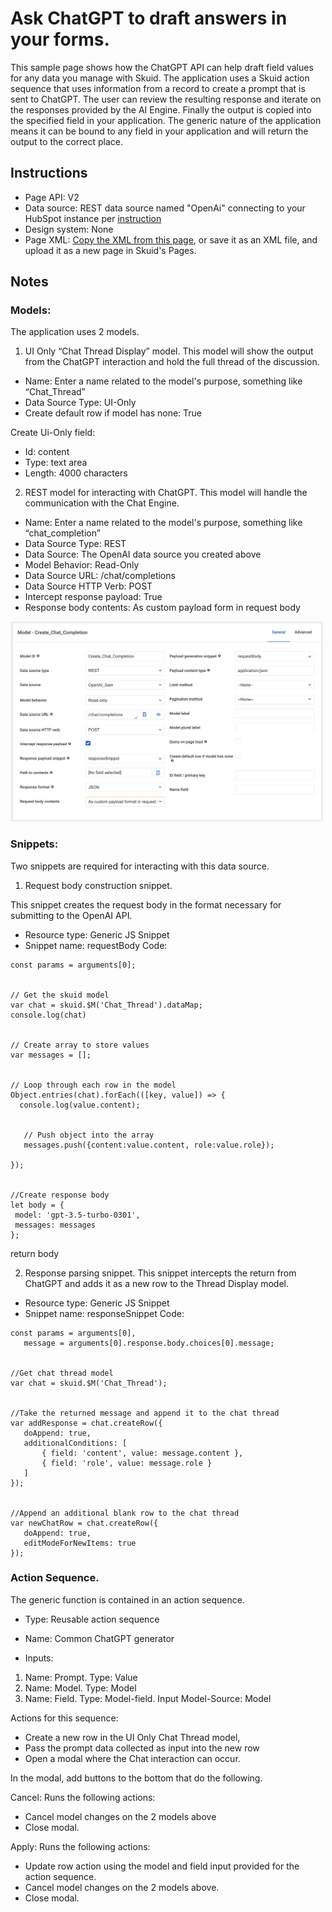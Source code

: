 # Ask ChatGPT to draft answers in your forms. 
 
 This sample page shows how the ChatGPT API can help draft field values for any data you manage with Skuid. The application uses a Skuid action sequence that uses information from a record to create a prompt that is sent to ChatGPT.  The user can review the resulting response and iterate on the responses provided by the AI Engine. Finally the output  is copied into the specified field in your application.  The generic nature of the application means it can be bound to any field in your application and will return the output to the correct place. 

## Instructions
- Page API:  V2
- Data source: REST data source named "OpenAi" connecting to your HubSpot instance per [instruction](openAI)
- Design system: None 
- Page XML:  [Copy the XML from this page](UpdateAnyField_w_ChatGPT.xml?raw=true), or save it as an XML file, and upload it as a new page in Skuid's Pages.

## Notes

### Models:  

The application uses 2 models. 

1.  UI Only “Chat Thread Display” model. 
This model will show the output from the ChatGPT interaction and hold the full thread of the discussion. 
- Name: Enter a name related to the model's purpose, something like “Chat_Thread”
- Data Source Type: UI-Only
- Create default row if model has none:  True

Create Ui-Only field: 
- Id:  content
- Type:  text area
- Length:  4000 characters


2. REST model for interacting with ChatGPT. 
This model will handle the communication with the Chat Engine. 
- Name: Enter a name related to the model's purpose, something like “chat_completion”
- Data Source Type: REST
- Data Source: The OpenAI data source you created above
- Model Behavior: Read-Only
- Data Source URL: /chat/completions
- Data Source HTTP Verb: POST
- Intercept response payload: True
- Response body contents:  As custom payload form in request body

<img src="Chat_Completion_Model.png" width="500"></img>


### Snippets: 
Two snippets are required for interacting with this data source. 


1. Request body construction snippet. 

This snippet creates the request body in the format necessary for submitting to the OpenAI API. 

- Resource type:  Generic JS Snippet
- Snippet name:  requestBody
Code: 

```
const params = arguments[0];


// Get the skuid model
var chat = skuid.$M('Chat_Thread').dataMap;
console.log(chat)


// Create array to store values
var messages = [];


// Loop through each row in the model
Object.entries(chat).forEach(([key, value]) => {
  console.log(value.content);


   // Push object into the array
   messages.push({content:value.content, role:value.role});
  
});


//Create response body
let body = {
 model: 'gpt-3.5-turbo-0301',
 messages: messages
};
```

return body



2.  Response parsing snippet. 
This snippet intercepts the return from ChatGPT and adds it as a new row to the Thread Display model. 

- Resource type:  Generic JS Snippet
- Snippet name:  responseSnippet
Code: 

```
const params = arguments[0],
   message = arguments[0].response.body.choices[0].message;


//Get chat thread model
var chat = skuid.$M('Chat_Thread');


//Take the returned message and append it to the chat thread
var addResponse = chat.createRow({
   doAppend: true,
   additionalConditions: [
       { field: 'content', value: message.content },
       { field: 'role', value: message.role }
   ]
});


//Append an additional blank row to the chat thread
var newChatRow = chat.createRow({
   doAppend: true,
   editModeForNewItems: true
});
```




### Action Sequence. 

The generic function is contained in an action sequence.  

- Type:  Reusable action sequence
- Name:   Common ChatGPT generator

- Inputs: 

1.   Name:  Prompt.   Type:  Value
2.   Name:   Model.   Type:  Model
3.   Name:  Field.  Type:  Model-field.  Input Model-Source:   Model


Actions for this sequence: 

- Create a new row in the UI Only Chat Thread model,  
- Pass the prompt data collected as input into the new row  
- Open a modal where the Chat interaction can occur. 



In the modal, add buttons to the bottom that do the following. 

Cancel:  Runs the following actions: 
- Cancel model changes on the 2 models above
- Close modal. 


Apply:  Runs the following actions: 
- Update row action using the model and field input provided for the action sequence. 
- Cancel model changes on the 2 models above. 
- Close modal. 


